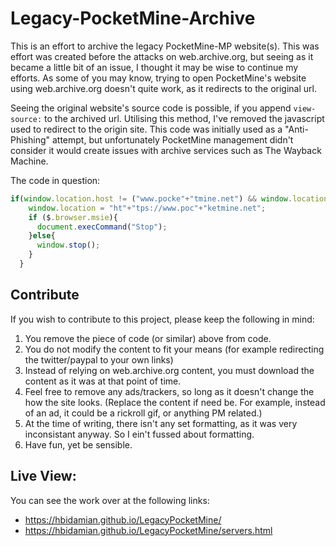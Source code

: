 # Legacy-PocketMine-Archive
This is an effort to archive the legacy PocketMine-MP website(s). This was effort was created before the attacks on web.archive.org, but seeing as it became a little bit of an issue, I thought it may be wise to continue my efforts.
As some of you may know, trying to open PocketMine's website using web.archive.org doesn't quite work, as it redirects to the original url. 

Seeing the original website's source code is possible, if you append `view-source:` to the archived url. Utilising this method, I've removed the javascript used to redirect to the origin site. This code was initially used as a "Anti-Phishing" attempt, but unfortunately PocketMine management didn't consider it would create issues with archive services such as The Wayback Machine. 

The code in question:
```js
if(window.location.host != ("www.pocke"+"tmine.net") && window.location.host.indexOf("127.0.0.1") == -1){
    window.location = "ht"+"tps://www.poc"+"ketmine.net";
    if ($.browser.msie){
      document.execCommand("Stop");
    }else{
      window.stop();
    }
  }
```

## Contribute
If you wish to contribute to this project, please keep the following in mind:

1. You remove the piece of code (or similar) above from code.
2. You do not modify the content to fit your means (for example redirecting the twitter/paypal to your own links)
3. Instead of relying on web.archive.org content, you must download the content as it was at that point of time.
4. Feel free to remove any ads/trackers, so long as it doesn't change the how the site looks. (Replace the content if need be. For example, instead of an ad, it could be a rickroll gif, or anything PM related.)
5. At the time of writing, there isn't any set formatting, as it was very inconsistant anyway. So I ein't fussed about formatting.
6. Have fun, yet be sensible.

## Live View: 
You can see the work over at the following links:
- https://hbidamian.github.io/LegacyPocketMine/
- https://hbidamian.github.io/LegacyPocketMine/servers.html
